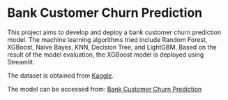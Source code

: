 # Bank Customer Churn Prediction
This project aims to develop and deploy a bank customer churn prediction model. The machine learning algorithms tried include Random Forest, XGBoost, Naive Bayes, KNN, Decision Tree, and LightGBM. Based on the result of the model evaluation, the XGBoost model is deployed using Streamlit.

The dataset is obtained from [Kaggle](https://www.kaggle.com/datasets/gauravtopre/bank-customer-churn-dataset).

The model can be accessed from: [Bank Customer Churn Prediction](https://bankcustomerchurnprediction-tktls9icz5srqktv9uhggk.streamlit.app/?fbclid=IwZXh0bgNhZW0CMTAAAR2HlhtYm3p9WiEkwWaYA_hMtOfVswLa1oFMuHACphviZp96FqzFTDiLQ3s_aem_AduTIfRMGt1_u_A3_WtO325btXM-Gezhp7kwm8oSohotLXncouUeitDDMpzyUsKY1RGh8Bh1XnR9FY6aL-TQkPEy)
